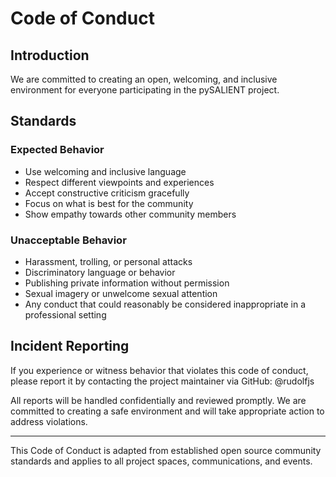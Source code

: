 # Code of Conduct

## Introduction

We are committed to creating an open, welcoming, and inclusive environment for everyone participating in the pySALIENT project. 

## Standards

### Expected Behavior
- Use welcoming and inclusive language
- Respect different viewpoints and experiences
- Accept constructive criticism gracefully
- Focus on what is best for the community
- Show empathy towards other community members

### Unacceptable Behavior
- Harassment, trolling, or personal attacks
- Discriminatory language or behavior
- Publishing private information without permission
- Sexual imagery or unwelcome sexual attention
- Any conduct that could reasonably be considered inappropriate in a professional setting

## Incident Reporting

If you experience or witness behavior that violates this code of conduct, please report it by contacting the project maintainer via GitHub: @rudolfjs

All reports will be handled confidentially and reviewed promptly. We are committed to creating a safe environment and will take appropriate action to address violations.

---

This Code of Conduct is adapted from established open source community standards and applies to all project spaces, communications, and events.
